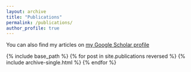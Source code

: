 ```yaml
---
layout: archive
title: "Publications"
permalink: /publications/
author_profile: true
---
```

You can also find my articles on [my Google Scholar profile]("https://scholar.google.com/citations?user=tEtS1roAAAAJ&hl=en&authuser=1")

{% include base_path %}
{% for post in site.publications reversed %}
  {% include archive-single.html %}
{% endfor %}
